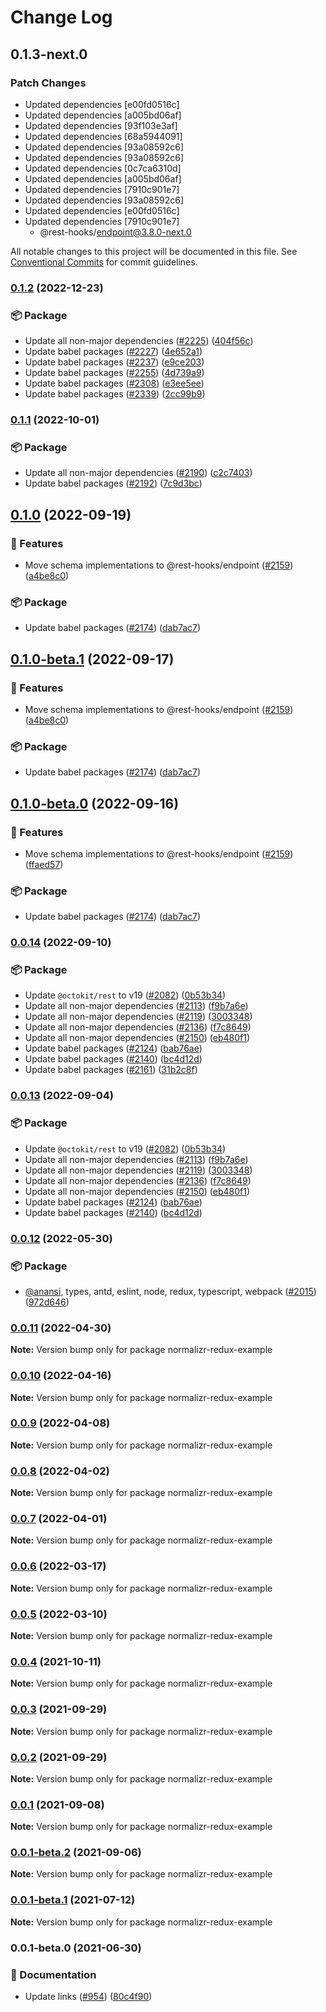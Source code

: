 # Change Log

## 0.1.3-next.0

### Patch Changes

- Updated dependencies [e00fd0516c]
- Updated dependencies [a005bd06af]
- Updated dependencies [93f103e3af]
- Updated dependencies [68a5944091]
- Updated dependencies [93a08592c6]
- Updated dependencies [93a08592c6]
- Updated dependencies [0c7ca6310d]
- Updated dependencies [a005bd06af]
- Updated dependencies [7910c901e7]
- Updated dependencies [93a08592c6]
- Updated dependencies [e00fd0516c]
- Updated dependencies [7910c901e7]
  - @rest-hooks/endpoint@3.8.0-next.0

All notable changes to this project will be documented in this file.
See [Conventional Commits](https://conventionalcommits.org) for commit guidelines.

### [0.1.2](https://github.com/coinbase/rest-hooks/compare/normalizr-redux-example@0.1.1...normalizr-redux-example@0.1.2) (2022-12-23)

### 📦 Package

- Update all non-major dependencies ([#2225](https://github.com/coinbase/rest-hooks/issues/2225)) ([404f56c](https://github.com/coinbase/rest-hooks/commit/404f56c9112e50d063578e0df84616152d9b803c))
- Update babel packages ([#2227](https://github.com/coinbase/rest-hooks/issues/2227)) ([4e652a1](https://github.com/coinbase/rest-hooks/commit/4e652a13552cbf467ca140738f9603aba06cffee))
- Update babel packages ([#2237](https://github.com/coinbase/rest-hooks/issues/2237)) ([e9ce203](https://github.com/coinbase/rest-hooks/commit/e9ce2032b799992ddbb57729f9521e8d3ecf7393))
- Update babel packages ([#2255](https://github.com/coinbase/rest-hooks/issues/2255)) ([4d739a9](https://github.com/coinbase/rest-hooks/commit/4d739a9dbe2d9796f21e24ebb2022e10575bd0c4))
- Update babel packages ([#2308](https://github.com/coinbase/rest-hooks/issues/2308)) ([e3ee5ee](https://github.com/coinbase/rest-hooks/commit/e3ee5ee57431971ba4bdb47b48ed89933412374c))
- Update babel packages ([#2339](https://github.com/coinbase/rest-hooks/issues/2339)) ([2cc99b9](https://github.com/coinbase/rest-hooks/commit/2cc99b99aeece58b0e7674ca80d3372555612c63))

### [0.1.1](https://github.com/coinbase/rest-hooks/compare/normalizr-redux-example@0.1.0...normalizr-redux-example@0.1.1) (2022-10-01)

### 📦 Package

- Update all non-major dependencies ([#2190](https://github.com/coinbase/rest-hooks/issues/2190)) ([c2c7403](https://github.com/coinbase/rest-hooks/commit/c2c74033ecf2004ddebaf064af64f37894f20dec))
- Update babel packages ([#2192](https://github.com/coinbase/rest-hooks/issues/2192)) ([7c9d3bc](https://github.com/coinbase/rest-hooks/commit/7c9d3bc8ea3019490a1f9e1978c3709b346d582d))

## [0.1.0](https://github.com/coinbase/rest-hooks/compare/normalizr-redux-example@0.0.14...normalizr-redux-example@0.1.0) (2022-09-19)

### 🚀 Features

- Move schema implementations to @rest-hooks/endpoint ([#2159](https://github.com/coinbase/rest-hooks/issues/2159)) ([a4be8c0](https://github.com/coinbase/rest-hooks/commit/a4be8c08ea515a27254ea480da2baffa1534b09d))

### 📦 Package

- Update babel packages ([#2174](https://github.com/coinbase/rest-hooks/issues/2174)) ([dab7ac7](https://github.com/coinbase/rest-hooks/commit/dab7ac798850fc0519ffe5793601757b10d949b2))

## [0.1.0-beta.1](https://github.com/coinbase/rest-hooks/compare/normalizr-redux-example@0.0.14...normalizr-redux-example@0.1.0-beta.1) (2022-09-17)

### 🚀 Features

- Move schema implementations to @rest-hooks/endpoint ([#2159](https://github.com/coinbase/rest-hooks/issues/2159)) ([a4be8c0](https://github.com/coinbase/rest-hooks/commit/a4be8c08ea515a27254ea480da2baffa1534b09d))

### 📦 Package

- Update babel packages ([#2174](https://github.com/coinbase/rest-hooks/issues/2174)) ([dab7ac7](https://github.com/coinbase/rest-hooks/commit/dab7ac798850fc0519ffe5793601757b10d949b2))

## [0.1.0-beta.0](https://github.com/coinbase/rest-hooks/compare/normalizr-redux-example@0.0.14...normalizr-redux-example@0.1.0-beta.0) (2022-09-16)

### 🚀 Features

- Move schema implementations to @rest-hooks/endpoint ([#2159](https://github.com/coinbase/rest-hooks/issues/2159)) ([ffaed57](https://github.com/coinbase/rest-hooks/commit/ffaed57a3b397f6eeb69ab3a9fd51366b298b3e5))

### 📦 Package

- Update babel packages ([#2174](https://github.com/coinbase/rest-hooks/issues/2174)) ([dab7ac7](https://github.com/coinbase/rest-hooks/commit/dab7ac798850fc0519ffe5793601757b10d949b2))

### [0.0.14](https://github.com/coinbase/rest-hooks/compare/normalizr-redux-example@0.0.12...normalizr-redux-example@0.0.14) (2022-09-10)

### 📦 Package

- Update `@octokit/rest` to v19 ([#2082](https://github.com/coinbase/rest-hooks/issues/2082)) ([0b53b34](https://github.com/coinbase/rest-hooks/commit/0b53b347b328b58314ca769919ffb6501ea0b67d))
- Update all non-major dependencies ([#2113](https://github.com/coinbase/rest-hooks/issues/2113)) ([f9b7a6e](https://github.com/coinbase/rest-hooks/commit/f9b7a6e5b19a0d6f26208af517451affa161b070))
- Update all non-major dependencies ([#2119](https://github.com/coinbase/rest-hooks/issues/2119)) ([3003348](https://github.com/coinbase/rest-hooks/commit/3003348ba96781085a6f8a6a86a882438ba2b5ea))
- Update all non-major dependencies ([#2136](https://github.com/coinbase/rest-hooks/issues/2136)) ([f7c8649](https://github.com/coinbase/rest-hooks/commit/f7c864998abc68cae1a4130f2de50e055c7a5269))
- Update all non-major dependencies ([#2150](https://github.com/coinbase/rest-hooks/issues/2150)) ([eb480f1](https://github.com/coinbase/rest-hooks/commit/eb480f1f567944208483c9239256e7bcf81351e7))
- Update babel packages ([#2124](https://github.com/coinbase/rest-hooks/issues/2124)) ([bab76ae](https://github.com/coinbase/rest-hooks/commit/bab76ae4ac54474634d3cb323b69ef9be5773a03))
- Update babel packages ([#2140](https://github.com/coinbase/rest-hooks/issues/2140)) ([bc4d12d](https://github.com/coinbase/rest-hooks/commit/bc4d12d5369f4eee17f32d9379793cfc9b679d61))
- Update babel packages ([#2161](https://github.com/coinbase/rest-hooks/issues/2161)) ([31b2c8f](https://github.com/coinbase/rest-hooks/commit/31b2c8ff3d9f9001c31f3f5c15bec1321a15361d))

### [0.0.13](https://github.com/coinbase/rest-hooks/compare/normalizr-redux-example@0.0.12...normalizr-redux-example@0.0.13) (2022-09-04)

### 📦 Package

- Update `@octokit/rest` to v19 ([#2082](https://github.com/coinbase/rest-hooks/issues/2082)) ([0b53b34](https://github.com/coinbase/rest-hooks/commit/0b53b347b328b58314ca769919ffb6501ea0b67d))
- Update all non-major dependencies ([#2113](https://github.com/coinbase/rest-hooks/issues/2113)) ([f9b7a6e](https://github.com/coinbase/rest-hooks/commit/f9b7a6e5b19a0d6f26208af517451affa161b070))
- Update all non-major dependencies ([#2119](https://github.com/coinbase/rest-hooks/issues/2119)) ([3003348](https://github.com/coinbase/rest-hooks/commit/3003348ba96781085a6f8a6a86a882438ba2b5ea))
- Update all non-major dependencies ([#2136](https://github.com/coinbase/rest-hooks/issues/2136)) ([f7c8649](https://github.com/coinbase/rest-hooks/commit/f7c864998abc68cae1a4130f2de50e055c7a5269))
- Update all non-major dependencies ([#2150](https://github.com/coinbase/rest-hooks/issues/2150)) ([eb480f1](https://github.com/coinbase/rest-hooks/commit/eb480f1f567944208483c9239256e7bcf81351e7))
- Update babel packages ([#2124](https://github.com/coinbase/rest-hooks/issues/2124)) ([bab76ae](https://github.com/coinbase/rest-hooks/commit/bab76ae4ac54474634d3cb323b69ef9be5773a03))
- Update babel packages ([#2140](https://github.com/coinbase/rest-hooks/issues/2140)) ([bc4d12d](https://github.com/coinbase/rest-hooks/commit/bc4d12d5369f4eee17f32d9379793cfc9b679d61))

### [0.0.12](https://github.com/coinbase/rest-hooks/compare/normalizr-redux-example@0.0.11...normalizr-redux-example@0.0.12) (2022-05-30)

### 📦 Package

- [@anansi](https://github.com/anansi), types, antd, eslint, node, redux, typescript, webpack ([#2015](https://github.com/coinbase/rest-hooks/issues/2015)) ([972d646](https://github.com/coinbase/rest-hooks/commit/972d6463c6d1946254673bb7029898b19ce4ffdd))

### [0.0.11](https://github.com/coinbase/rest-hooks/compare/normalizr-redux-example@0.0.10...normalizr-redux-example@0.0.11) (2022-04-30)

**Note:** Version bump only for package normalizr-redux-example

### [0.0.10](https://github.com/coinbase/rest-hooks/compare/normalizr-redux-example@0.0.9...normalizr-redux-example@0.0.10) (2022-04-16)

**Note:** Version bump only for package normalizr-redux-example

### [0.0.9](https://github.com/coinbase/rest-hooks/compare/normalizr-redux-example@0.0.8...normalizr-redux-example@0.0.9) (2022-04-08)

**Note:** Version bump only for package normalizr-redux-example

### [0.0.8](https://github.com/coinbase/rest-hooks/compare/normalizr-redux-example@0.0.7...normalizr-redux-example@0.0.8) (2022-04-02)

**Note:** Version bump only for package normalizr-redux-example

### [0.0.7](https://github.com/coinbase/rest-hooks/compare/normalizr-redux-example@0.0.5...normalizr-redux-example@0.0.7) (2022-04-01)

**Note:** Version bump only for package normalizr-redux-example

### [0.0.6](https://github.com/coinbase/rest-hooks/compare/normalizr-redux-example@0.0.1-beta.2...normalizr-redux-example@0.0.6) (2022-03-17)

**Note:** Version bump only for package normalizr-redux-example

### [0.0.5](https://github.com/coinbase/rest-hooks/compare/normalizr-redux-example@0.0.4...normalizr-redux-example@0.0.5) (2022-03-10)

**Note:** Version bump only for package normalizr-redux-example

### [0.0.4](https://github.com/coinbase/rest-hooks/compare/normalizr-redux-example@0.0.3...normalizr-redux-example@0.0.4) (2021-10-11)

**Note:** Version bump only for package normalizr-redux-example

### [0.0.3](https://github.com/coinbase/rest-hooks/compare/normalizr-redux-example@0.0.2...normalizr-redux-example@0.0.3) (2021-09-29)

**Note:** Version bump only for package normalizr-redux-example

### [0.0.2](https://github.com/coinbase/rest-hooks/compare/normalizr-redux-example@0.0.1...normalizr-redux-example@0.0.2) (2021-09-29)

**Note:** Version bump only for package normalizr-redux-example

### [0.0.1](https://github.com/coinbase/rest-hooks/compare/normalizr-redux-example@0.0.1-beta.2...normalizr-redux-example@0.0.1) (2021-09-08)

**Note:** Version bump only for package normalizr-redux-example

### [0.0.1-beta.2](https://github.com/coinbase/rest-hooks/compare/normalizr-redux-example@0.0.1-beta.1...normalizr-redux-example@0.0.1-beta.2) (2021-09-06)

**Note:** Version bump only for package normalizr-redux-example

### [0.0.1-beta.1](https://github.com/coinbase/rest-hooks/compare/normalizr-redux-example@0.0.1-beta.0...normalizr-redux-example@0.0.1-beta.1) (2021-07-12)

**Note:** Version bump only for package normalizr-redux-example

### 0.0.1-beta.0 (2021-06-30)

### 📝 Documentation

- Update links ([#954](https://github.com/coinbase/rest-hooks/issues/954)) ([80c4f90](https://github.com/coinbase/rest-hooks/commit/80c4f90cc36e26297751fa8d5ee710f819d169b3))
